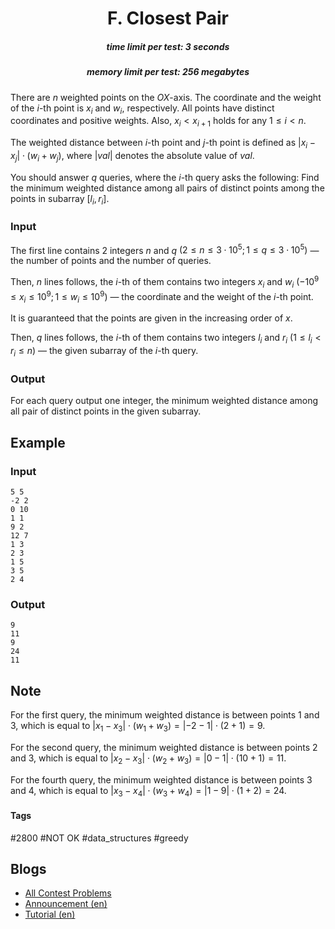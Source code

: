 <h1 style='text-align: center;'> F. Closest Pair </h1>

<h5 style='text-align: center;'>time limit per test: 3 seconds</h5>
<h5 style='text-align: center;'>memory limit per test: 256 megabytes</h5>

There are $n$ weighted points on the $OX$-axis. The coordinate and the weight of the $i$-th point is $x_i$ and $w_i$, respectively. All points have distinct coordinates and positive weights. Also, $x_i < x_{i + 1}$ holds for any $1 \leq i < n$. 

The weighted distance between $i$-th point and $j$-th point is defined as $|x_i - x_j| \cdot (w_i + w_j)$, where $|val|$ denotes the absolute value of $val$.

You should answer $q$ queries, where the $i$-th query asks the following: Find the minimum weighted distance among all pairs of distinct points among the points in subarray $[l_i,r_i]$.

### Input

The first line contains 2 integers $n$ and $q$ $(2 \leq n \leq 3 \cdot 10^5; 1 \leq q \leq 3 \cdot 10^5)$ — the number of points and the number of queries.

Then, $n$ lines follows, the $i$-th of them contains two integers $x_i$ and $w_i$ $(-10^9 \leq x_i \leq 10^9; 1 \leq w_i \leq 10^9)$ — the coordinate and the weight of the $i$-th point.

It is guaranteed that the points are given in the increasing order of $x$.

Then, $q$ lines follows, the $i$-th of them contains two integers $l_i$ and $r_i$ $(1 \leq l_i < r_i \leq n)$ — the given subarray of the $i$-th query.

### Output

For each query output one integer, the minimum weighted distance among all pair of distinct points in the given subarray.

## Example

### Input


```text
5 5
-2 2
0 10
1 1
9 2
12 7
1 3
2 3
1 5
3 5
2 4
```
### Output


```text
9
11
9
24
11
```
## Note

For the first query, the minimum weighted distance is between points $1$ and $3$, which is equal to $|x_1 - x_3| \cdot (w_1 + w_3) = |-2 - 1| \cdot (2 + 1) = 9$.

For the second query, the minimum weighted distance is between points $2$ and $3$, which is equal to $|x_2 - x_3| \cdot (w_2 + w_3) = |0 - 1| \cdot (10 + 1) = 11$.

For the fourth query, the minimum weighted distance is between points $3$ and $4$, which is equal to $|x_3 - x_4| \cdot (w_3 + w_4) = |1 - 9| \cdot (1 + 2) = 24$.



#### Tags 

#2800 #NOT OK #data_structures #greedy 

## Blogs
- [All Contest Problems](../Codeforces_Round_772_(Div._2).md)
- [Announcement (en)](../blogs/Announcement_(en).md)
- [Tutorial (en)](../blogs/Tutorial_(en).md)
